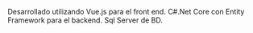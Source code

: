 Desarrollado utilizando Vue.js para el front end.
C#.Net Core con Entity Framework para el backend.
Sql Server de BD.

